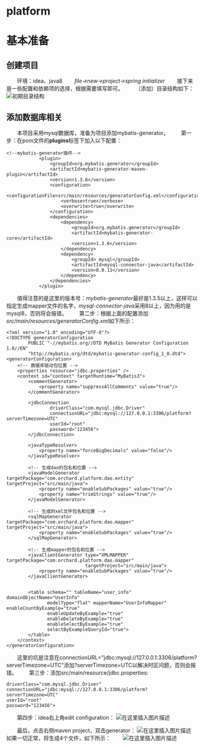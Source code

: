 # platform
# 基本准备
## 创建项目
&ensp;&ensp;&ensp;&ensp;环境：idea、java8
&ensp;&ensp;&ensp;&ensp;*file->new->project->spring initializer*
&ensp;&ensp;&ensp;&ensp;接下来是一些配置和依赖项的选择，根据需要填写即可。
&ensp;&ensp;&ensp;&ensp;（添加）目录结构如下：
![初期目录结构](https://img-blog.csdn.net/20181015230359880?watermark/2/text/aHR0cHM6Ly9ibG9nLmNzZG4ubmV0L2lkY2hhbmd5aWZhbg==/font/5a6L5L2T/fontsize/400/fill/I0JBQkFCMA==/dissolve/70)

## 添加数据库相关
&ensp;&ensp;&ensp;&ensp;本项目采用mysql数据库，准备为项目添加mybatis-generator。
&ensp;&ensp;&ensp;&ensp;第一步：在pom文件的**plugins**标签下加入以下配置：

```
<!--mybatis-generator插件-->
            <plugin>
                <groupId>org.mybatis.generator</groupId>
                <artifactId>mybatis-generator-maven-plugin</artifactId>
                <version>1.3.6</version>
                <configuration>
                    <configurationFile>src/main/resources/generatorConfig.xml</configurationFile>
                    <verbose>true</verbose>
                    <overwrite>true</overwrite>
                </configuration>
                <dependencies>
                    <dependency>
                        <groupId>org.mybatis.generator</groupId>
                        <artifactId>mybatis-generator-core</artifactId>
                        <version>1.3.6</version>
                    </dependency>
                    <dependency>
                        <groupId> mysql</groupId>
                        <artifactId>mysql-connector-java</artifactId>
                        <version>8.0.11</version>
                    </dependency>
                </dependencies>
            </plugin>
```

&ensp;&ensp;&ensp;&ensp;值得注意的是这里的版本号：*mybatis-generator*最好是1.3.5以上，这样可以指定生成mapper文件的名字，*mysql-connector-java*采用8以上，因为用的是mysql8，否则将会报错。
&ensp;&ensp;&ensp;&ensp;第二步：根据上面的配置添加*src/main/resources/generatorConfig.xml*如下所示：

```
<?xml version="1.0" encoding="UTF-8"?>
<!DOCTYPE generatorConfiguration
        PUBLIC "-//mybatis.org//DTD MyBatis Generator Configuration 1.0//EN"
        "http://mybatis.org/dtd/mybatis-generator-config_1_0.dtd">
<generatorConfiguration>
    <!-- 数据库驱动包位置 -->
    <properties resource="jdbc.properties" />
    <context id="context" targetRuntime="MyBatis3">
        <commentGenerator>
            <property name="suppressAllComments" value="true"/>
        </commentGenerator>

        <jdbcConnection
                driverClass="com.mysql.jdbc.Driver"
                connectionURL="jdbc:mysql://127.0.0.1:3306/platform?serverTimezone=UTC"
                userId="root"
                password="123456">
        </jdbcConnection>

        <javaTypeResolver>
            <property name="forceBigDecimals" value="false"/>
        </javaTypeResolver>

        <!-- 生成dao的包名和位置 -->
        <javaModelGenerator targetPackage="com.orchard.platform.dao.entity" targetProject="src/main/java">
            <property name="enableSubPackages" value="true"/>
            <property name="trimStrings" value="true"/>
        </javaModelGenerator>

        <!-- 生成的xml文件包名和位置 -->
        <sqlMapGenerator targetPackage="com.orchard.platform.dao.mapper" targetProject="src/main/java">
            <property name="enableSubPackages" value="true"/>
        </sqlMapGenerator>

        <!-- 生成mapper的包名和位置 -->
        <javaClientGenerator type="XMLMAPPER" targetPackage="com.orchard.platform.dao.mapper"
                             targetProject="src/main/java">
            <property name="enableSubPackages" value="true"/>
        </javaClientGenerator>


        <table schema="" tableName="user_info" domainObjectName="UserInfo"
               modelType="flat" mapperName="UserInfoMapper" enableCountByExample="true"
               enableUpdateByExample="true"
               enableDeleteByExample="true"
               enableSelectByExample="true"
               selectByExampleQueryId="true">
        </table>
    </context>
</generatorConfiguration>
```
&ensp;&ensp;&ensp;&ensp;这里的坑是注意在connectionURL="jdbc:mysql://127.0.0.1:3306/platform?serverTimezone=UTC"添加?serverTimezone=UTC以解决时区问题，否则会报错。
&ensp;&ensp;&ensp;&ensp;第三步：添加src/main/resource/jdbc.properties:

```
driverClass="com.mysql.jdbc.Driver"
connectionURL="jdbc:mysql://127.0.0.1:3306/platform?serverTimezone=UTC"
userId="root"
password="123456">
```
&ensp;&ensp;&ensp;&ensp;第四步：idea右上角edit configuration：
![在这里插入图片描述](https://img-blog.csdn.net/2018101617285291?watermark/2/text/aHR0cHM6Ly9ibG9nLmNzZG4ubmV0L2lkY2hhbmd5aWZhbg==/font/5a6L5L2T/fontsize/400/fill/I0JBQkFCMA==/dissolve/70)

&ensp;&ensp;&ensp;&ensp;最后，点击右侧maven project，双击generator：
![在这里插入图片描述](https://img-blog.csdn.net/20181016173005503?watermark/2/text/aHR0cHM6Ly9ibG9nLmNzZG4ubmV0L2lkY2hhbmd5aWZhbg==/font/5a6L5L2T/fontsize/400/fill/I0JBQkFCMA==/dissolve/70)
　　如果一切正常，将生成4个文件，如下所示：
　　![在这里插入图片描述](https://img-blog.csdn.net/2018101617321274?watermark/2/text/aHR0cHM6Ly9ibG9nLmNzZG4ubmV0L2lkY2hhbmd5aWZhbg==/font/5a6L5L2T/fontsize/400/fill/I0JBQkFCMA==/dissolve/70)

　　
